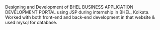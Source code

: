 Designing and Development of BHEL BUSINESS APPLICATION DEVELOPMENT PORTAL using  JSP during    internship in BHEL, Kolkata. Worked with both front-end and back-end development in that website & used mysql for database.

